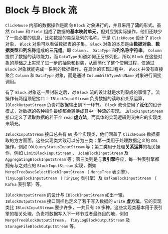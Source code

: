 # Block 与 Block 流

`ClickHouse` 内部的数据操作是面向 `Block` 对象进行的，并且采用了**流**的形式。虽然 `Column` 和 `Field` 组成了数据的**基本映射单元**，但对应到实际操作，他们还缺少了一些必要的信息，比如数据的类型及列的名称。于是 `ClickHouse` 设计了 `Block` 对象， `Block` 对象可以看做数据表的子集。 `Block` 对象的本质是由**数据对象**、**数据类型**和**列名称**组成的**三元组**。即 `Column` 、 `DataType` 和**列名称字符串**。 `Column` 提供了数据的读取能力，而 `DataType` 知道如何正反序列化，所以 `Block` 在这些对象的基础之上实现了进一步的抽象和封装，从而简化了整个使用过程，仅通过 `Block` 对象就能完成一系列的数据操作。在具体的实现过程中， `Block` 并没有直接聚合 `Column` 和 `DataType` 对象，而是通过 `ColumnWithTypeAndName` 对象进行间接调用。

有了 `Block` 对象这一层封装之后，对 `Block` 流的设计就是水到渠成的事情了。流操作有两组顶层接口： `IBlockInputStream` 负责数据的读取和关系运算， `IBlockOutputStream` 负责将数据输出到下一环节。 `Block` 流也使用了**泛化**的设计模式，对数据的各种操作最终都会转换成其中一种流的实现。 `IBlockInputStream` 接口定义了读取数据的若干个 `read` **虚方法**，而具体的实现逻辑则交由它的实现类来填充。

`IBlockInputStream` 接口总共有 `60` 多个实现类，他们涵盖了 `ClickHouse` 数据摄取的方方面面。这些实现类大致可以分为三类：第一类用于处理数据定义的 `DDL` 操作，例如 `DDLQueryStatusInputStream` 等；第二类用于处理**关系运算**的相关操作，例如 `LimitBlockInputStream` 、 `JoinBlockInputStream` 及 `AggregatingBlockInputStream` 等；第三类则是与**表引擎**呼应，每一种表引擎都拥有与之对应的 `BlockInputStream` 实现，例如 `MergeTreeBaseSelectBlockInputStream` （ `MergeTree` 表引擎）、 `TinyLogBlockInputStream` （ `TinyLog` 表引擎）及 `KafkaBlockInputStream` （ `Kafka` 表引擎）等。

`IBlockOutputStream` 的设计与 `IBlockInputStream` 如出一辙。 `IBlockOutputStream` 接口同样也定义了若干写入数据的 `write` **虚方法**。它的实现类比 `IBlockInputStream` 要少许多，一共只有 `20` 多种。这些实现类基本用于表引擎的相关处理，负责将数据写入下一环节或者最终目的地，例如 `MergeTreeBlockOutputStream` 、 `TinyLogBlockOutputStream` 及 `StorageFileBlockOutputStream` 等。
